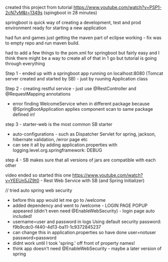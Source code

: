 created this project from tutorial https://www.youtube.com/watch?v=PSP1-2cN7vM&t=1349s (spingboot in 28 minutes)

springboot is quick way of creating a development, test and prod environment ready for starting a new application

had fun and games just getting the maven part of eclipse working - fix was to empty repo and run maven build.

had to add a few things to the pom.xml for springboot but fairly easy and I think there might be a way to create all of that in 1 go but tutorial is going through everything

Step 1 - ended up with a springboot app running on localhost:8080 (Tomcat server created and started by SB) - just by ruuning Application class

Step 2 - creating restful service - just use @RestController and @RequestMapping annotations
- error finding WelcomeService when in different package because @SpringBootApplication applies component scan to same package defined in!

step 3 - starter-web is the most common SB starter 
- auto-configurations - such as Dispatcher Servlet for spring, jackson, hibernate validation, /error page etc  
- can see it all by adding application.properties with logging.level.org.springframework: DEBUG

step 4 - SB makes sure that all versions of jars are compatible with each other

video ended so started this one https://www.youtube.com/watch?v=YEEUn5JZ9t0 - Rest Web Service with SB (and Spring Initializer)

// tried auto spring web security
- before this app would let me go to /welcome
- added dependency and went to /welcome - LOGIN PAGE POPUP appeared (didn't even need @EnableWebSecurity) - login page auto included!
- username=user and password in logs Using default security password: f9b9cdc0-f440-4d13-ba11-1c9372845237
- can change this in application.properties so have done user=notuser password=password
- didnt work until I took 'spring.' off front of property names!
- think app doesn't need @EnableWebSecurity - maybe a later version of spring




